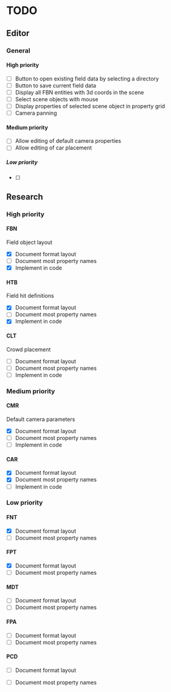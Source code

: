 # TODO
## Editor
### General
#### High priority
- [ ] Button to open existing field data by selecting a directory
- [ ] Button to save current field data
- [ ] Display all FBN entities with 3d coords in the scene
- [ ] Select scene objects with mouse
- [ ] Display properties of selected scene object in property grid
- [ ] Camera panning

#### Medium priority 
- [ ] Allow editing of default camera properties
- [ ] Allow editing of car placement

##### Low priority
- [ ]

## Research
### High priority
#### FBN
Field object layout
- [x] Document format layout
- [ ] Document most property names
- [x] Implement in code
#### HTB
Field hit definitions
- [x] Document format layout
- [ ] Document most property names
- [x] Implement in code
#### CLT
Crowd placement
- [ ] Document format layout
- [ ] Document most property names
- [ ] Implement in code

### Medium priority
#### CMR
Default camera parameters
- [x] Document format layout
- [ ] Document most property names
- [ ] Implement in code
#### CAR
- [x] Document format layout
- [x] Document most property names
- [ ] Implement in code

### Low priority
#### FNT
- [x] Document format layout
- [ ] Document most property names
#### FPT
- [x] Document format layout
- [ ] Document most property names
#### MDT
- [ ] Document format layout
- [ ] Document most property names
#### FPA
- [ ] Document format layout
- [ ] Document most property names
#### PCD
- [ ] Document format layout
- [ ] Document most property names



